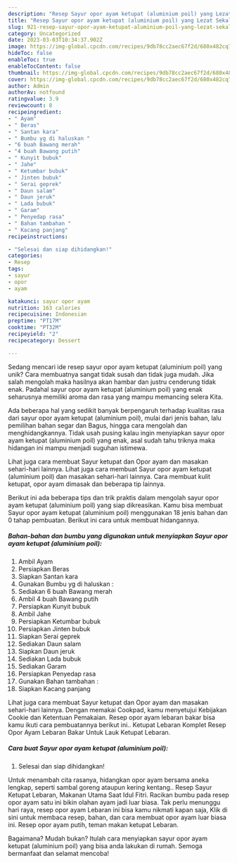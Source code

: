 ```yaml
---
description: "Resep Sayur opor ayam ketupat (aluminium poil) yang Lezat Sekali"
title: "Resep Sayur opor ayam ketupat (aluminium poil) yang Lezat Sekali"
slug: 921-resep-sayur-opor-ayam-ketupat-aluminium-poil-yang-lezat-sekali
category: Uncategorized
date: 2023-03-03T10:34:37.902Z
image: https://img-global.cpcdn.com/recipes/9db78cc2aec67f2d/680x482cq70/sayur-opor-ayam-ketupat-aluminium-poil-foto-resep-utama.jpg
hideToc: false
enableToc: true
enableTocContent: false
thumbnail: https://img-global.cpcdn.com/recipes/9db78cc2aec67f2d/680x482cq70/sayur-opor-ayam-ketupat-aluminium-poil-foto-resep-utama.jpg
cover: https://img-global.cpcdn.com/recipes/9db78cc2aec67f2d/680x482cq70/sayur-opor-ayam-ketupat-aluminium-poil-foto-resep-utama.jpg
author: Admin
authorAv: notfound
ratingvalue: 3.9
reviewcount: 8
recipeingredient:
- " Ayam"
- " Beras"
- " Santan kara"
- " Bumbu yg di haluskan "
- "6 buah Bawang merah"
- "4 buah Bawang putih"
- " Kunyit bubuk"
- " Jahe"
- " Ketumbar bubuk"
- " Jinten bubuk"
- " Serai geprek"
- " Daun salam"
- " Daun jeruk"
- " Lada bubuk"
- " Garam"
- " Penyedap rasa"
- " Bahan tambahan "
- " Kacang panjang"
recipeinstructions:

- "Selesai dan siap dihidangkan!"
categories:
- Resep
tags:
- sayur
- opor
- ayam

katakunci: sayur opor ayam 
nutrition: 163 calories
recipecuisine: Indonesian
preptime: "PT17M"
cooktime: "PT32M"
recipeyield: "2"
recipecategory: Dessert

---
```





Sedang mencari ide resep sayur opor ayam ketupat (aluminium poil) yang unik? Cara membuatnya sangat tidak susah dan tidak juga mudah. Jika salah mengolah maka hasilnya akan hambar dan justru cenderung tidak enak. Padahal sayur opor ayam ketupat (aluminium poil) yang enak seharusnya memiliki aroma dan rasa yang mampu memancing selera Kita.





Ada beberapa hal yang sedikit banyak berpengaruh terhadap kualitas rasa dari sayur opor ayam ketupat (aluminium poil), mulai dari jenis bahan, lalu pemilihan bahan segar dan Bagus, hingga cara mengolah dan menghidangkannya. Tidak usah pusing kalau ingin menyiapkan sayur opor ayam ketupat (aluminium poil) yang enak,      asal sudah tahu triknya maka hidangan ini mampu menjadi suguhan istimewa.














Lihat juga cara membuat Sayur ketupat dan Opor ayam dan masakan sehari-hari lainnya. Lihat juga cara membuat Sayur opor ayam ketupat (aluminium poil) dan masakan sehari-hari lainnya. Cara membuat kulit ketupat, opor ayam dimasak dan beberapa tip lainnya.






Berikut ini ada beberapa tips dan trik praktis dalam mengolah sayur opor ayam ketupat (aluminium poil) yang siap dikreasikan. Kamu bisa membuat Sayur opor ayam ketupat (aluminium poil) menggunakan 18 jenis bahan dan 0 tahap pembuatan. Berikut ini cara untuk membuat hidangannya.

<!--inarticleads1-->

##### Bahan-bahan dan bumbu yang digunakan untuk menyiapkan Sayur opor ayam ketupat (aluminium poil):

1. Ambil  Ayam
1. Persiapkan  Beras
1. Siapkan  Santan kara
1. Gunakan  Bumbu yg di haluskan :
1. Sediakan 6 buah Bawang merah
1. Ambil 4 buah Bawang putih
1. Persiapkan  Kunyit bubuk
1. Ambil  Jahe
1. Persiapkan  Ketumbar bubuk
1. Persiapkan  Jinten bubuk
1. Siapkan  Serai geprek
1. Sediakan  Daun salam
1. Siapkan  Daun jeruk
1. Sediakan  Lada bubuk
1. Sediakan  Garam
1. Persiapkan  Penyedap rasa
1. Gunakan  Bahan tambahan :
1. Siapkan  Kacang panjang


Lihat juga cara membuat Sayur ketupat dan Opor ayam dan masakan sehari-hari lainnya. Dengan memakai Cookpad, kamu menyetujui Kebijakan Cookie dan Ketentuan Pemakaian. Resep opor ayam lebaran bakar bisa kamu ikuti cara pembuatannya berikut ini.. Ketupat Lebaran Komplet Resep Opor Ayam Lebaran Bakar Untuk Lauk Ketupat Lebaran. 

<!--inarticleads2-->

##### Cara buat Sayur opor ayam ketupat (aluminium poil):


1. Selesai dan siap dihidangkan!

Untuk menambah cita rasanya, hidangkan opor ayam bersama aneka lengkap, seperti sambal goreng ataupun kering kentang.. Resep Sayur Ketupat Lebaran, Makanan Utama Saat Idul Fitri. Racikan bumbu pada resep opor ayam satu ini bikin olahan ayam jadi luar biasa. Tak perlu menunggu hari raya, resep opor ayam Lebaran ini bisa kamu nikmati kapan saja, Klik di sini untuk membaca resep, bahan, dan cara membuat opor ayam luar biasa ini. Resep opor ayam putih, teman makan ketupat Lebaran. 

Bagaimana? Mudah bukan? Itulah cara menyiapkan sayur opor ayam ketupat (aluminium poil) yang bisa anda lakukan di rumah. Semoga bermanfaat dan selamat mencoba!
